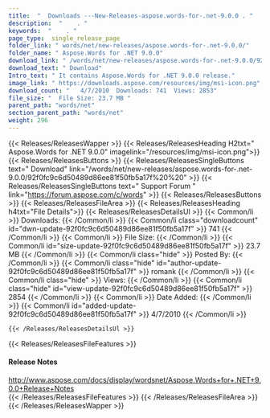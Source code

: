 ```yaml
---
title:  "  Downloads ---New-Releases-aspose.words-for-.net-9.0.0 . " 
description:  "    . " 
keywords:  "    . " 
page_type:  single_release_page
folder_link: " words/net/new-releases/aspose.words-for-.net-9.0.0/"
folder_name: " Aspose.Words for .NET 9.0.0"
download_link: " /words/net/new-releases/aspose.words-for-.net-9.0.0/92f0fc9c6d50489d86ee81f50fb5a17f"
download_text: " Download"
Intro_text: " It contains Aspose.Words for .NET 9.0.0 release."
image_link: " https://downloads.aspose.com/resources/img/msi-icon.png"
download_count: "   4/7/2010  Downloads: 741  Views: 2853"
file_size: "  File Size: 23.7 MB "
parent_path: "words/net"
section_parent_path: "words/net"
weight: 296 
---
```


{{< Releases/ReleasesWapper >}}
  {{< Releases/ReleasesHeading H2txt=" Aspose.Words for .NET 9.0.0" imagelink="/resources/img/msi-icon.png">}}
  {{< Releases/ReleasesButtons >}}
    {{< Releases/ReleasesSingleButtons text=" Download" link="/words/net/new-releases/aspose.words-for-.net-9.0.0/92f0fc9c6d50489d86ee81f50fb5a17f%20%20" >}}
    {{< Releases/ReleasesSingleButtons text=" Support Forum " link="https://forum.aspose.com/c/words" >}}
  {{< Releases/ReleasesButtons >}}
  {{< Releases/ReleasesFileArea >}}
    {{< Releases/ReleasesHeading h4txt="File Details">}}
    {{< Releases/ReleasesDetailsUl >}}
            {{< Common/li  >}} Downloads: {{< /Common/li >}} 
      {{< Common/li class="downloadcount" id="dwn-update-92f0fc9c6d50489d86ee81f50fb5a17f" >}} 741 {{< /Common/li >}} 
      {{< Common/li  >}} File Size: {{< /Common/li >}} 
      {{< Common/li id="size-update-92f0fc9c6d50489d86ee81f50fb5a17f" >}} 23.7 MB {{< /Common/li >}} 
      {{< Common/li  class="hide" >}} Posted By: {{< /Common/li >}} 
      {{< Common/li class="hide" id="author-update-92f0fc9c6d50489d86ee81f50fb5a17f" >}} romank {{< /Common/li >}} 
      {{< Common/li class="hide"  >}} Views: {{< /Common/li >}} 
      {{< Common/li class="hide" id="view-update-92f0fc9c6d50489d86ee81f50fb5a17f" >}} 2854 {{< /Common/li >}} 
      {{< Common/li  >}} Date Added: {{< /Common/li >}} 
      {{< Common/li id="added-update-92f0fc9c6d50489d86ee81f50fb5a17f" >}} 4/7/2010 {{< /Common/li >}} 

    {{< /Releases/ReleasesDetailsUl >}}

  {{< Releases/ReleasesFileFeatures >}}
      <h4>Release Notes</h4><div><a href="http://www.aspose.com/docs/display/wordsnet/Aspose.Words+for+.NET+9.0.0+Release+Notes">http://www.aspose.com/docs/display/wordsnet/Aspose.Words+for+.NET+9.0.0+Release+Notes</a></div>
  {{< /Releases/ReleasesFileFeatures >}}
 {{< /Releases/ReleasesFileArea >}}
{{< /Releases/ReleasesWapper >}}


